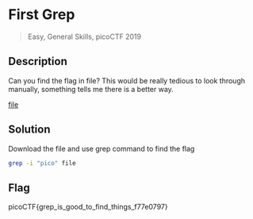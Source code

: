 # First Grep
> Easy, General Skills, picoCTF 2019
## Description
Can you find the flag in file? This would be really tedious to look through manually, something tells me there is a better way.

[file](https://jupiter.challenges.picoctf.org/static/315d3325dc668ab7f1af9194f2de7e7a/file)
## Solution

Download the file and use grep command to find the flag

```bash
grep -i "pico" file
```
## Flag
picoCTF{grep_is_good_to_find_things_f77e0797}
